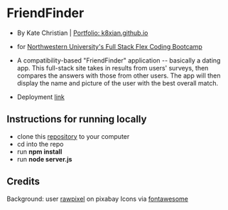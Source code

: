 # FriendFinder
* By Kate Christian | [Portfolio: k8xian.github.io](https://k8xian.github.io)
* for [Northwestern University's Full Stack Flex Coding Bootcamp](https://bootcamp.northwestern.edu/coding/)

* A compatibility-based "FriendFinder" application -- basically a dating app. This full-stack site takes in results from users' surveys, then compares the answers with those from other users. The app will then display the name and picture of the user with the best overall match. 

* Deployment [link](https://friendfinder-k8xian.herokuapp.com/)

## Instructions for running locally
* clone this [repository](https://github.com/k8xian/FriendFinder.git) to your computer
* cd into the repo
* run **npm install**
* run **node server.js**

## Credits
Background: user [rawpixel](https://pixabay.com/en/bonding-casual-college-connection-1985863/) on pixabay
Icons via [fontawesome](https://fontawesome.com/)
